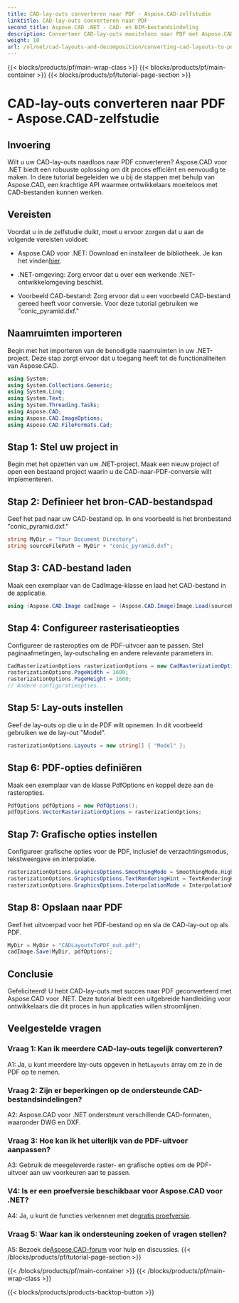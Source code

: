 ```yaml
---
title: CAD-lay-outs converteren naar PDF - Aspose.CAD-zelfstudie
linktitle: CAD-lay-outs converteren naar PDF
second_title: Aspose.CAD .NET - CAD- en BIM-bestandsindeling
description: Converteer CAD-lay-outs moeiteloos naar PDF met Aspose.CAD voor .NET. Volg onze stapsgewijze handleiding voor een naadloze integratie.
weight: 10
url: /nl/net/cad-layouts-and-decomposition/converting-cad-layouts-to-pdf/
---
```


{{< blocks/products/pf/main-wrap-class >}}
{{< blocks/products/pf/main-container >}}
{{< blocks/products/pf/tutorial-page-section >}}

# CAD-lay-outs converteren naar PDF - Aspose.CAD-zelfstudie

## Invoering

Wilt u uw CAD-lay-outs naadloos naar PDF converteren? Aspose.CAD voor .NET biedt een robuuste oplossing om dit proces efficiënt en eenvoudig te maken. In deze tutorial begeleiden we u bij de stappen met behulp van Aspose.CAD, een krachtige API waarmee ontwikkelaars moeiteloos met CAD-bestanden kunnen werken.

## Vereisten

Voordat u in de zelfstudie duikt, moet u ervoor zorgen dat u aan de volgende vereisten voldoet:

-  Aspose.CAD voor .NET: Download en installeer de bibliotheek. Je kan het vinden[hier](https://releases.aspose.com/cad/net/).

- .NET-omgeving: Zorg ervoor dat u over een werkende .NET-ontwikkelomgeving beschikt.

- Voorbeeld CAD-bestand: Zorg ervoor dat u een voorbeeld CAD-bestand gereed heeft voor conversie. Voor deze tutorial gebruiken we "conic_pyramid.dxf."

## Naamruimten importeren

Begin met het importeren van de benodigde naamruimten in uw .NET-project. Deze stap zorgt ervoor dat u toegang heeft tot de functionaliteiten van Aspose.CAD.

```csharp
using System;
using System.Collections.Generic;
using System.Linq;
using System.Text;
using System.Threading.Tasks;
using Aspose.CAD;
using Aspose.CAD.ImageOptions;
using Aspose.CAD.FileFormats.Cad;
```

## Stap 1: Stel uw project in

Begin met het opzetten van uw .NET-project. Maak een nieuw project of open een bestaand project waarin u de CAD-naar-PDF-conversie wilt implementeren.

## Stap 2: Definieer het bron-CAD-bestandspad

Geef het pad naar uw CAD-bestand op. In ons voorbeeld is het bronbestand "conic_pyramid.dxf."

```csharp
string MyDir = "Your Document Directory";
string sourceFilePath = MyDir + "conic_pyramid.dxf";
```

## Stap 3: CAD-bestand laden

Maak een exemplaar van de CadImage-klasse en laad het CAD-bestand in de applicatie.

```csharp
using (Aspose.CAD.Image cadImage = (Aspose.CAD.Image)Image.Load(sourceFilePath))
```

## Stap 4: Configureer rasterisatieopties

Configureer de rasteropties om de PDF-uitvoer aan te passen. Stel paginaafmetingen, lay-outschaling en andere relevante parameters in.

```csharp
CadRasterizationOptions rasterizationOptions = new CadRasterizationOptions();
rasterizationOptions.PageWidth = 1600;
rasterizationOptions.PageHeight = 1600;
// Andere configuratieopties...
```

## Stap 5: Lay-outs instellen

Geef de lay-outs op die u in de PDF wilt opnemen. In dit voorbeeld gebruiken we de lay-out "Model".

```csharp
rasterizationOptions.Layouts = new string[] { "Model" };
```

## Stap 6: PDF-opties definiëren

Maak een exemplaar van de klasse PdfOptions en koppel deze aan de rasteropties.

```csharp
PdfOptions pdfOptions = new PdfOptions();
pdfOptions.VectorRasterizationOptions = rasterizationOptions;
```

## Stap 7: Grafische opties instellen

Configureer grafische opties voor de PDF, inclusief de verzachtingsmodus, tekstweergave en interpolatie.

```csharp
rasterizationOptions.GraphicsOptions.SmoothingMode = SmoothingMode.HighQuality;
rasterizationOptions.GraphicsOptions.TextRenderingHint = TextRenderingHint.AntiAliasGridFit;
rasterizationOptions.GraphicsOptions.InterpolationMode = InterpolationMode.HighQualityBicubic;
```

## Stap 8: Opslaan naar PDF

Geef het uitvoerpad voor het PDF-bestand op en sla de CAD-lay-out op als PDF.

```csharp
MyDir = MyDir + "CADLayoutsToPDF_out.pdf";
cadImage.Save(MyDir, pdfOptions);
```

## Conclusie

Gefeliciteerd! U hebt CAD-lay-outs met succes naar PDF geconverteerd met Aspose.CAD voor .NET. Deze tutorial biedt een uitgebreide handleiding voor ontwikkelaars die dit proces in hun applicaties willen stroomlijnen.

## Veelgestelde vragen

### Vraag 1: Kan ik meerdere CAD-lay-outs tegelijk converteren?

 A1: Ja, u kunt meerdere lay-outs opgeven in het`Layouts` array om ze in de PDF op te nemen.

### Vraag 2: Zijn er beperkingen op de ondersteunde CAD-bestandsindelingen?

A2: Aspose.CAD voor .NET ondersteunt verschillende CAD-formaten, waaronder DWG en DXF.

### Vraag 3: Hoe kan ik het uiterlijk van de PDF-uitvoer aanpassen?

A3: Gebruik de meegeleverde raster- en grafische opties om de PDF-uitvoer aan uw voorkeuren aan te passen.

### V4: Is er een proefversie beschikbaar voor Aspose.CAD voor .NET?

 A4: Ja, u kunt de functies verkennen met de[gratis proefversie](https://releases.aspose.com/).

### Vraag 5: Waar kan ik ondersteuning zoeken of vragen stellen?

A5: Bezoek de[Aspose.CAD-forum](https://forum.aspose.com/c/cad/19) voor hulp en discussies.
{{< /blocks/products/pf/tutorial-page-section >}}

{{< /blocks/products/pf/main-container >}}
{{< /blocks/products/pf/main-wrap-class >}}

{{< blocks/products/products-backtop-button >}}
